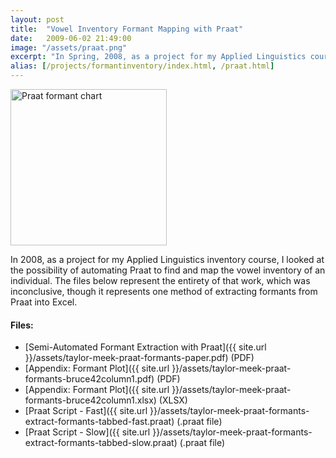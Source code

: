 ```yaml
---
layout: post
title:  "Vowel Inventory Formant Mapping with Praat"
date:   2009-06-02 21:49:00
image: "/assets/praat.png"
excerpt: "In Spring, 2008, as a project for my Applied Linguistics course, I looked at the potential of scripting Praat to find and map the inventory of an individual."
alias: [/projects/formantinventory/index.html, /praat.html]
---
```


<img src="../../../assets/praat.png" alt="Praat formant chart" style="width: 250px;" />

In 2008, as a project for my Applied Linguistics inventory course, I looked at the possibility of automating Praat to find and map the vowel inventory of an individual. The files below represent the entirety of that work, which was inconclusive, though it represents one method of extracting formants from Praat into Excel.

#### Files:
  * [Semi-Automated Formant Extraction with Praat]({{ site.url }}/assets/taylor-meek-praat-formants-paper.pdf) (PDF)
  * [Appendix: Formant Plot]({{ site.url }}/assets/taylor-meek-praat-formants-bruce42column1.pdf) (PDF)
  * [Appendix: Formant Plot]({{ site.url }}/assets/taylor-meek-praat-formants-bruce42column1.xlsx) (XLSX)
  * [Praat Script - Fast]({{ site.url }}/assets/taylor-meek-praat-formants-extract-formants-tabbed-fast.praat) (.praat file)
  * [Praat Script - Slow]({{ site.url }}/assets/taylor-meek-praat-formants-extract-formants-tabbed-slow.praat) (.praat file)
